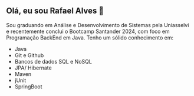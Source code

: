 ## Olá, eu sou Rafael Alves 👋


Sou graduando em Análise e Desenvolvimento de Sistemas pela Uniasselvi e recentemente conclui o Bootcamp Santander 2024, com foco em Programação BackEnd em Java. Tenho um sólido conhecimento em:

- Java
- Git e Github
- Bancos de dados SQL e NoSQL
- JPA/ Hibernate
- Maven
- jUnit
- SpringBoot
<!--
**Rafael540/Rafael540** is a ✨ _special_ ✨ repository because its `README.md` (this file) appears on your GitHub profile.

Here are some ideas to get you started:

- 🔭 I’m currently working on ...
- 🌱 I’m currently learning ...
- 👯 I’m looking to collaborate on ...
- 🤔 I’m looking for help with ...
- 💬 Ask me about ...
- 📫 How to reach me: ...
- 😄 Pronouns: ...
- ⚡ Fun fact: ...
-->
